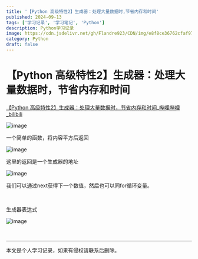 ```yaml
---
title: '【Python 高级特性2】生成器：处理大量数据时,节省内存和时间'
published: 2024-09-13
tags: ['学习记录', '学习笔记', 'Python']
description: Python学习记录
image: https://cdn.jsdelivr.net/gh/Flandre923/CDN/img/e8f8ce36762cfaf9741b5490c863d649741e512a48fb6dc797e99e7bedb441c2.jpg
category: Python
draft: false
---
```



# 【Python 高级特性2】生成器：处理大量数据时，节省内存和时间

[【Python 高级特性2】生成器：处理大量数据时，节省内存和时间_哔哩哔哩_bilibili](https://www.bilibili.com/video/BV1PW421K7sX/?spm_id_from=pageDriver&vd_source=f5ab73e8b88cb4cb94d904126cdfeb27)

​![image](https://cdn.jsdelivr.net/gh/Flandre923/CDN/img/0b5eb83080295b64eaff8477ed1e684fb116d0907dbe244224958c435a19af98.png)​

一个简单的函数，将内容平方后返回

​![image](https://cdn.jsdelivr.net/gh/Flandre923/CDN/img/5e75264e48cc43131348f8a4c72bc44025dbd9036ba14f57cf21538244c12c9c.png)​

这里的返回是一个生成器的地址

​![image](https://cdn.jsdelivr.net/gh/Flandre923/CDN/img/4feb58736b2525a10f4c4f0dfef72bc03c3342f5ee84f26d3959c112ea0c8370.png)​

我们可以通过next获得下一个数值，然后也可以同for循环变量。

‍

生成器表达式

​![image](https://cdn.jsdelivr.net/gh/Flandre923/CDN/img/f00fa9ab870f0f23ef1747741f01cfcc39dc06a807b962a375629d0c46fc5724.png)​

‍

---
本文是个人学习记录，如果有侵权请联系后删除。
